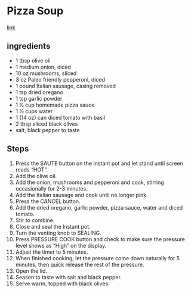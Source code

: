 # Pizza Soup
[link](https://paleogrubs.com/instant-pot-pizza-soup)


## ingredients
* 1 tbsp olive oil
* 1 medium onion, diced
* 10 oz mushrooms, sliced
* 3 oz Paleo friendly pepperoni, diced
* 1 pound Italian sausage, casing removed
* 1 tsp dried oregano
* 1 tsp garlic powder
* 1 ½ cup homemade pizza sauce
* 1 ½ cups water
* 1 (14 oz) can diced tomato with basil
* 2 tbsp sliced black olives
* salt, black pepper to taste

## Steps
1. Press the SAUTE button on the Instant pot and let stand until screen reads “HOT”.
2. Add the olive oil.
3. Add the onion, mushrooms and pepperoni and cook, stirring occasionally for 2-3 minutes.
4. Add the Italian sausage and cook until no longer pink.
5. Press the CANCEL button.
6. Add the dried oregano, garlic powder, pizza sauce, water and diced tomato.
7. Stir to combine.
8. Close and seal the Instant pot.
9. Turn the venting knob to SEALING.
10. Press PRESSURE COOK button and check to make sure the pressure level shows as “High” on the display.
11. Adjust the timer to 5 minutes.
12. When finished cooking, let the pressure come down naturally for 5 minutes, then quick release the rest of the pressure.
13. Open the lid.
14. Season to taste with salt and black pepper.
15. Serve warm, topped with black olives.

